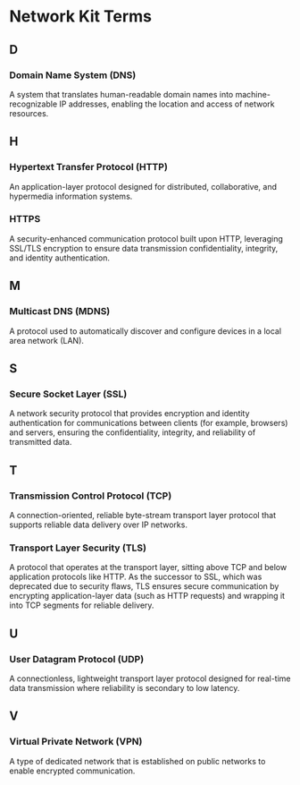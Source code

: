 # Network Kit Terms

## D

### Domain Name System (DNS)

A system that translates human-readable domain names into machine-recognizable IP addresses, enabling the location and access of network resources.

## H

### Hypertext Transfer Protocol (HTTP)

An application-layer protocol designed for distributed, collaborative, and hypermedia information systems.

### HTTPS

A security-enhanced communication protocol built upon HTTP, leveraging SSL/TLS encryption to ensure data transmission confidentiality, integrity, and identity authentication.

## M

### Multicast DNS (MDNS)

A protocol used to automatically discover and configure devices in a local area network (LAN).

## S

### Secure Socket Layer (SSL)

A network security protocol that provides encryption and identity authentication for communications between clients (for example, browsers) and servers, ensuring the confidentiality, integrity, and reliability of transmitted data.

## T

### Transmission Control Protocol (TCP)

A connection-oriented, reliable byte-stream transport layer protocol that supports reliable data delivery over IP networks.

### Transport Layer Security (TLS)

A protocol that operates at the transport layer, sitting above TCP and below application protocols like HTTP. As the successor to SSL, which was deprecated due to security flaws, TLS ensures secure communication by encrypting application-layer data (such as HTTP requests) and wrapping it into TCP segments for reliable delivery.

## U

### User Datagram Protocol (UDP)

A connectionless, lightweight transport layer protocol designed for real-time data transmission where reliability is secondary to low latency.

## V

### Virtual Private Network (VPN)

A type of dedicated network that is established on public networks to enable encrypted communication.‌
